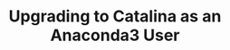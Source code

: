 ---
title: Upgrading to Catalina as an Anaconda3 User
tags: [External Post, Medium, OSX, Anaconda, Tips]
style: fill
color: danger
description: Semi-painlessly upgrading to the latest and greatest from Cupertino while keeping your Python environment intact
external_url: https://medium.com/@justinaugust/upgrading-to-osx-catalina-as-an-anaconda-user-2e71db194764
---